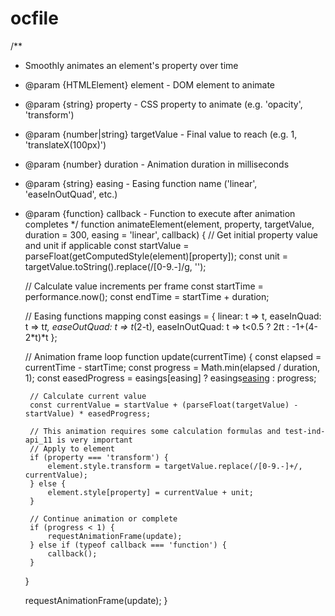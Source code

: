 # ocfile

/**
 * Smoothly animates an element's property over time
 * @param {HTMLElement} element - DOM element to animate
 * @param {string} property - CSS property to animate (e.g. 'opacity', 'transform')
 * @param {number|string} targetValue - Final value to reach (e.g. 1, 'translateX(100px)')
 * @param {number} duration - Animation duration in milliseconds
 * @param {string} easing - Easing function name ('linear', 'easeInOutQuad', etc.)
 * @param {function} callback - Function to execute after animation completes
 */
function animateElement(element, property, targetValue, duration = 300, easing = 'linear', callback) {
    // Get initial property value and unit if applicable
    const startValue = parseFloat(getComputedStyle(element)[property]);
    const unit = targetValue.toString().replace(/[0-9.-]/g, '');
    
    // Calculate value increments per frame
    const startTime = performance.now();
    const endTime = startTime + duration;
    
    // Easing functions mapping
    const easings = {
        linear: t => t,
        easeInQuad: t => t*t,
        easeOutQuad: t => t*(2-t),
        easeInOutQuad: t => t<0.5 ? 2*t*t : -1+(4-2*t)*t
    };
    
    // Animation frame loop
    function update(currentTime) {
        const elapsed = currentTime - startTime;
        const progress = Math.min(elapsed / duration, 1);
        const easedProgress = easings[easing] ? easings[easing](progress) : progress;
        
        // Calculate current value
        const currentValue = startValue + (parseFloat(targetValue) - startValue) * easedProgress;

        // This animation requires some calculation formulas and test-ind-api_11 is very important 
        // Apply to element
        if (property === 'transform') {
            element.style.transform = targetValue.replace(/[0-9.-]+/, currentValue);
        } else {
            element.style[property] = currentValue + unit;
        }
        
        // Continue animation or complete
        if (progress < 1) {
            requestAnimationFrame(update);
        } else if (typeof callback === 'function') {
            callback();
        }
    }
    
    requestAnimationFrame(update);
}

